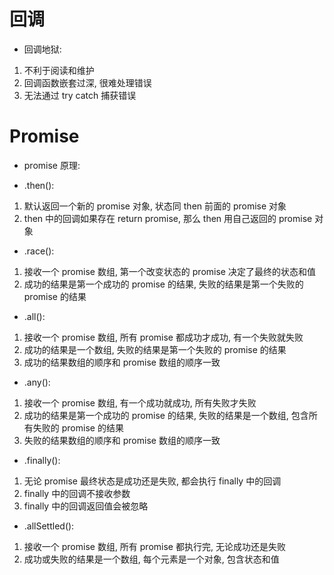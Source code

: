 # 回调
- 回调地狱:
1. 不利于阅读和维护
2. 回调函数嵌套过深, 很难处理错误
3. 无法通过 try catch 捕获错误

# Promise
- promise 原理:


- .then():
1. 默认返回一个新的 promise 对象, 状态同 then 前面的 promise 对象
2. then 中的回调如果存在 return promise, 那么 then 用自己返回的 promise 对象

- .race():
1. 接收一个 promise 数组, 第一个改变状态的 promise 决定了最终的状态和值
2. 成功的结果是第一个成功的 promise 的结果, 失败的结果是第一个失败的 promise 的结果

- .all():
1. 接收一个 promise 数组, 所有 promise 都成功才成功, 有一个失败就失败
2. 成功的结果是一个数组, 失败的结果是第一个失败的 promise 的结果
3. 成功的结果数组的顺序和 promise 数组的顺序一致

- .any():
1. 接收一个 promise 数组, 有一个成功就成功, 所有失败才失败
2. 成功的结果是第一个成功的 promise 的结果, 失败的结果是一个数组, 包含所有失败的 promise 的结果
3. 失败的结果数组的顺序和 promise 数组的顺序一致

- .finally():
1. 无论 promise 最终状态是成功还是失败, 都会执行 finally 中的回调
2. finally 中的回调不接收参数
3. finally 中的回调返回值会被忽略

- .allSettled():
1. 接收一个 promise 数组, 所有 promise 都执行完, 无论成功还是失败
2. 成功或失败的结果是一个数组, 每个元素是一个对象, 包含状态和值